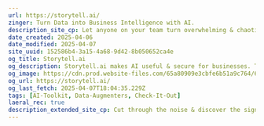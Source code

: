 ```yaml
---
url: https://storytell.ai/
zinger: Turn Data into Business Intelligence with AI.
description_site_cp: Let anyone on your team turn overwhelming & chaotic data into actionable insights–enabling smarter, faster decisions.
date_created: 2025-04-06
date_modified: 2025-04-07
site_uuid: 152586b4-3a15-4a68-9d42-8b050652ca4e
og_title: Storytell.ai
og_description: Storytell.ai makes AI useful & secure for businesses. Turn enterprise data into actionable insights, boost team productivity, and drive smarter decisions.
og_image: https://cdn.prod.website-files.com/65a80909e3cbfe6b51a9c764/65c52b7c116e90f44fc0ea58_Open%20Graph2.jpg
og_url: https://storytell.ai/
og_last_fetch: 2025-04-07T18:04:35.229Z
tags: [AI-Toolkit, Data-Augmenters, Check-It-Out]
laeral_rec: true
description_extended_site_cp: Cut through the noise & discover the signal in organizational data.
---
```


